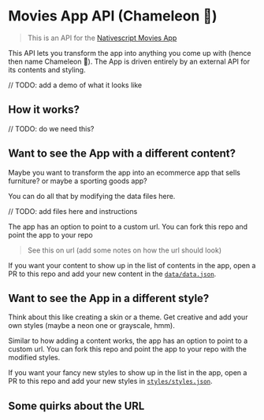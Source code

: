 # Movies App API (Chameleon 🦎)

> This is an API for the [Nativescript Movies App]()

This API lets you transform the app into anything you come up with (hence then name Chameleon 🦎). The App is driven entirely by an external API for its contents and styling.

// TODO: add a demo of what it looks like

## How it works?

// TODO: do we need this?

## Want to see the App with a different content?

Maybe you want to transform the app into an ecommerce app that sells furniture? or maybe a sporting goods app?

You can do all that by modifying the data files here.

// TODO: add files here and instructions

The app has an option to point to a custom url. You can fork this repo and point the app to your repo

> See this on url (add some notes on how the url should look)

If you want your content to show up in the list of contents in the app, open a PR to this repo and add your new content in the [`data/data.json`]().

## Want to see the App in a different style?

Think about this like creating a skin or a theme. Get creative and add your own styles (maybe a neon one or grayscale, hmm).

Similar to how adding a content works, the app has an option to point to a custom url. You can fork this repo and point the app to your repo with the modified styles.

If you want your fancy new styles to show up in the list in the app, open a PR to this repo and add your new styles in [`styles/styles.json`]().

## Some quirks about the URL
